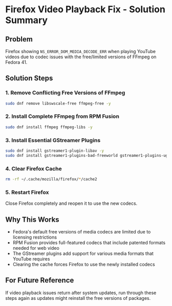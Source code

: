 # Firefox Video Playback Fix - Solution Summary

## Problem
Firefox showing `NS_ERROR_DOM_MEDIA_DECODE_ERR` when playing YouTube videos due to codec issues with the free/limited versions of FFmpeg on Fedora 41.

## Solution Steps

### 1. Remove Conflicting Free Versions of FFmpeg
```bash
sudo dnf remove libswscale-free ffmpeg-free -y
```

### 2. Install Complete FFmpeg from RPM Fusion
```bash
sudo dnf install ffmpeg ffmpeg-libs -y
```

### 3. Install Essential GStreamer Plugins
```bash
sudo dnf install gstreamer1-plugin-libav -y
sudo dnf install gstreamer1-plugins-bad-freeworld gstreamer1-plugins-ugly -y
```

### 4. Clear Firefox Cache
```bash
rm -rf ~/.cache/mozilla/firefox/*/cache2
```

### 5. Restart Firefox
Close Firefox completely and reopen it to use the new codecs.

## Why This Works
- Fedora's default free versions of media codecs are limited due to licensing restrictions
- RPM Fusion provides full-featured codecs that include patented formats needed for web video
- The GStreamer plugins add support for various media formats that YouTube requires
- Clearing the cache forces Firefox to use the newly installed codecs

## For Future Reference
If video playback issues return after system updates, run through these steps again as updates might reinstall the free versions of packages. 
